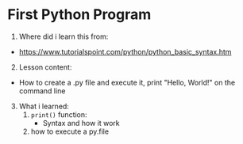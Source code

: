 # First Python Program
1. Where did i learn this from:
  - https://www.tutorialspoint.com/python/python_basic_syntax.htm
2. Lesson content:
  - How to create a .py file and execute it, print "Hello, World!" on the command line
3. What i learned:
   1. ```print()``` function:
      - Syntax and how it work
   2. how to execute a py.file
